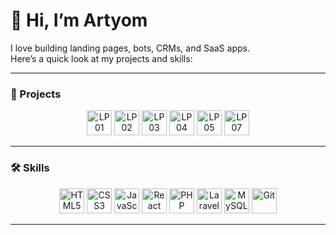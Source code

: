 # 👋 Hi, I’m Artyom  

I love building landing pages, bots, CRMs, and SaaS apps.  
Here’s a quick look at my projects and skills:

---

### 🚀 Projects  

<p align="center">
  <a href="https://artgolwebdev.github.io/LP01/"><img src="https://artgolwebdev.github.io/LP01/assets/cyber-brutal-logo-D13A41n5.svg" width="40" title="LP01"/></a>
  <a href="https://artgolwebdev.github.io/LP02/"><img src="https://artgolwebdev.github.io/LP02/favicon.svg" width="40" title="LP02"/></a>
  <a href="https://artgolwebdev.github.io/LP03/"><img src="https://artgolwebdev.github.io/LP03/favicon.svg" width="40" title="LP03"/></a>
  <a href="https://artgolwebdev.github.io/LP04/"><img src="https://artgolwebdev.github.io/LP04/favicon.svg" width="40" title="LP04"/></a>
  <a href="https://artgolwebdev.github.io/LP05/"><img src="https://artgolwebdev.github.io/LP05/favicon.svg" width="40" title="LP05"/></a>
  <a href="https://artgolwebdev.github.io/LP07/"><img src="https://artgolwebdev.github.io/LP07/favicon.svg" width="40" title="LP07"/></a>
</p>

---

### 🛠 Skills  

<p align="center">
  <img src="https://cdn.simpleicons.org/html5/E34F26" width="40" title="HTML5"/>
  <img src="https://cdn.simpleicons.org/css3/1572B6" width="40" title="CSS3"/>
  <img src="https://cdn.simpleicons.org/javascript/F7DF1E" width="40" title="JavaScript"/>
  <img src="https://cdn.simpleicons.org/react/61DAFB" width="40" title="React"/>
  <img src="https://cdn.simpleicons.org/php/777BB4" width="40" title="PHP"/>
  <img src="https://cdn.simpleicons.org/laravel/FF2D20" width="40" title="Laravel"/>
  <img src="https://cdn.simpleicons.org/mysql/4479A1" width="40" title="MySQL"/>
  <img src="https://cdn.simpleicons.org/git/F05032" width="40" title="Git"/>
</p>

---
